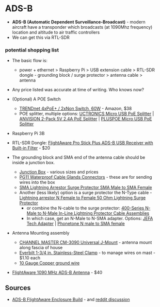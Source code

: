 # ADS-B

* <strong>ADS-B (Automatic Dependent Surveillance-Broadcast)</strong> - modern aircraft have a transponder which broadcasts (at 1090Mhz frequency) location and altitude to air traffic controllers
* We can get this via RTL-SDR

### potential shopping list

* The basic flow is:
  * power + ethernet > Raspberry Pi > USB extension cable > RTL-SDR dongle - grounding block / surge protector > antenna cable > antenna
* Any price listed was accurate at time of writing. Who knows now?

* (Optional) A POE Switch
  * [TRENDnet 4xPoE+ / 2xNon Switch, 60W](https://www.amazon.com/dp/B0152WZRBM/) - Amazon, $38
  * POE splitter, multiple options:
    [UCTRONICS Micro USB PoE Splitter](https://www.amazon.com/dp/B01MDLUSE7/) |
    [ANVISION 2-Pack 5V 2.4A PoE Splitter](https://www.amazon.com/dp/B079D5452Z/) |
    [PLUSPOE Micro USB PoE Splitter ](https://www.amazon.com/dp/B075CQRX2H/)
* Raspberry Pi 3B
* RTL-SDR Dongle: [FlightAware Pro Stick Plus ADS-B USB Receiver with Built-in Filter](https://www.amazon.com/dp/B01M7REJJW/) - $20
* The grounding block and SMA end of the antenna cable should be inside a junction box.
  * [Junction Box](https://www.amazon.com/dp/B0719TB8TM/) - various sizes and prices
  * [PG11 Waterproof Cable Glands Connectors](https://www.amazon.com/dp/B00843UH4O/) - these are for sending wires into the box
  * [SMA Lightning Arrestor Surge Protector SMA Male to SMA Female](https://www.amazon.com/dp/B07K25Y1JW/)
  * Another (less likely) option is a surge protector the N-Type cable - [Lightning arrestor N Female to Female 50 Ohm Lightning Surge Protector](https://www.amazon.com/dp/B0751CCQN7/)
    * or combine the N-cable to the surge protector: [400-Series N-Male to N-Male In-Line Lightning Protector Cable Assemblies](http://www.l-com.com/surge-protector-400-series-n-male-to-n-male-in-line-lightning-protector-cable-assemblies)
    * In which case, get an N-Male to N-SMA adapter. Options: [JEFA Tech Adapter](https://www.amazon.com/dp/B001GUSCH6/) | [Phonetone N male to SMA female](https://www.amazon.com/dp/B00KL6PXMI/)
* Antenna Mounting assembly
  * [CHANNEL MASTER CM-3090 Universal J-Mount](https://www.amazon.com/dp/B000BSIABM) - antenna mount along fascia of house
  * [Everbilt 1-3/4 in. Stainless-Steel Clamp](https://www.homedepot.com/p/202309386) - to manage wires on mast - $1.10 each
  * [10 Gauge Copper ground wire](https://www.amazon.com/dp/B008OILG5I)

* [FlightAware 1090 MHz ADS-B Antenna](https://www.amazon.com/dp/B00WZL6WPO/) - $40

## Sources

* [ADS-B FlightAware Enclosure Build](https://imgur.com/gallery/dpyGo) - and [reddit discussion](https://www.reddit.com/r/RTLSDR/comments/7pkso6/)

